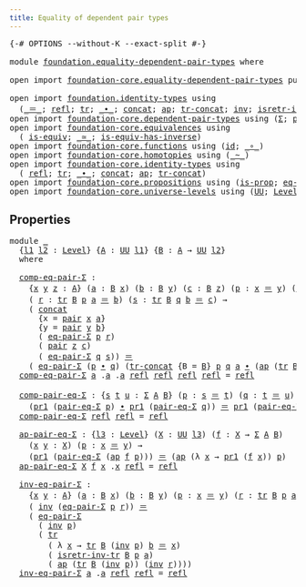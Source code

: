```yaml
---
title: Equality of dependent pair types
---
```


<pre class="Agda"><a id="58" class="Symbol">{-#</a> <a id="62" class="Keyword">OPTIONS</a> <a id="70" class="Pragma">--without-K</a> <a id="82" class="Pragma">--exact-split</a> <a id="96" class="Symbol">#-}</a>

<a id="101" class="Keyword">module</a> <a id="108" href="foundation.equality-dependent-pair-types.html" class="Module">foundation.equality-dependent-pair-types</a> <a id="149" class="Keyword">where</a>

<a id="156" class="Keyword">open</a> <a id="161" class="Keyword">import</a> <a id="168" href="foundation-core.equality-dependent-pair-types.html" class="Module">foundation-core.equality-dependent-pair-types</a> <a id="214" class="Keyword">public</a>

<a id="222" class="Keyword">open</a> <a id="227" class="Keyword">import</a> <a id="234" href="foundation.identity-types.html" class="Module">foundation.identity-types</a> <a id="260" class="Keyword">using</a>
  <a id="268" class="Symbol">(</a><a id="269" href="foundation-core.identity-types.html#1865" class="Function Operator">_＝_</a><a id="272" class="Symbol">;</a> <a id="274" href="foundation-core.identity-types.html#1820" class="InductiveConstructor">refl</a><a id="278" class="Symbol">;</a> <a id="280" href="foundation-core.identity-types.html#5702" class="Function">tr</a><a id="282" class="Symbol">;</a> <a id="284" href="foundation-core.identity-types.html#2425" class="Function Operator">_∙_</a><a id="287" class="Symbol">;</a> <a id="289" href="foundation-core.identity-types.html#2485" class="Function">concat</a><a id="295" class="Symbol">;</a> <a id="297" href="foundation-core.identity-types.html#4003" class="Function">ap</a><a id="299" class="Symbol">;</a> <a id="301" href="foundation-core.identity-types.html#6274" class="Function">tr-concat</a><a id="310" class="Symbol">;</a> <a id="312" href="foundation-core.identity-types.html#2729" class="Function">inv</a><a id="315" class="Symbol">;</a> <a id="317" href="foundation.identity-types.html#3473" class="Function">isretr-inv-tr</a><a id="330" class="Symbol">)</a>
<a id="332" class="Keyword">open</a> <a id="337" class="Keyword">import</a> <a id="344" href="foundation-core.dependent-pair-types.html" class="Module">foundation-core.dependent-pair-types</a> <a id="381" class="Keyword">using</a> <a id="387" class="Symbol">(</a><a id="388" href="foundation-core.dependent-pair-types.html#515" class="Record">Σ</a><a id="389" class="Symbol">;</a> <a id="391" href="foundation-core.dependent-pair-types.html#588" class="InductiveConstructor">pair</a><a id="395" class="Symbol">;</a> <a id="397" href="foundation-core.dependent-pair-types.html#605" class="Field">pr1</a><a id="400" class="Symbol">;</a> <a id="402" href="foundation-core.dependent-pair-types.html#617" class="Field">pr2</a><a id="405" class="Symbol">)</a>
<a id="407" class="Keyword">open</a> <a id="412" class="Keyword">import</a> <a id="419" href="foundation-core.equivalences.html" class="Module">foundation-core.equivalences</a> <a id="448" class="Keyword">using</a>
  <a id="456" class="Symbol">(</a> <a id="458" href="foundation-core.equivalences.html#1556" class="Function">is-equiv</a><a id="466" class="Symbol">;</a> <a id="468" href="foundation-core.equivalences.html#1621" class="Function Operator">_≃_</a><a id="471" class="Symbol">;</a> <a id="473" href="foundation-core.equivalences.html#3013" class="Function">is-equiv-has-inverse</a><a id="493" class="Symbol">)</a>
<a id="495" class="Keyword">open</a> <a id="500" class="Keyword">import</a> <a id="507" href="foundation-core.functions.html" class="Module">foundation-core.functions</a> <a id="533" class="Keyword">using</a> <a id="539" class="Symbol">(</a><a id="540" href="foundation-core.functions.html#322" class="Function">id</a><a id="542" class="Symbol">;</a> <a id="544" href="foundation-core.functions.html#420" class="Function Operator">_∘_</a><a id="547" class="Symbol">)</a>
<a id="549" class="Keyword">open</a> <a id="554" class="Keyword">import</a> <a id="561" href="foundation-core.homotopies.html" class="Module">foundation-core.homotopies</a> <a id="588" class="Keyword">using</a> <a id="594" class="Symbol">(</a><a id="595" href="foundation-core.homotopies.html#1249" class="Function Operator">_~_</a><a id="598" class="Symbol">)</a>
<a id="600" class="Keyword">open</a> <a id="605" class="Keyword">import</a> <a id="612" href="foundation-core.identity-types.html" class="Module">foundation-core.identity-types</a> <a id="643" class="Keyword">using</a>
  <a id="651" class="Symbol">(</a> <a id="653" href="foundation-core.identity-types.html#1820" class="InductiveConstructor">refl</a><a id="657" class="Symbol">;</a> <a id="659" href="foundation-core.identity-types.html#5702" class="Function">tr</a><a id="661" class="Symbol">;</a> <a id="663" href="foundation-core.identity-types.html#2425" class="Function Operator">_∙_</a><a id="666" class="Symbol">;</a> <a id="668" href="foundation-core.identity-types.html#2485" class="Function">concat</a><a id="674" class="Symbol">;</a> <a id="676" href="foundation-core.identity-types.html#4003" class="Function">ap</a><a id="678" class="Symbol">;</a> <a id="680" href="foundation-core.identity-types.html#6274" class="Function">tr-concat</a><a id="689" class="Symbol">)</a>
<a id="691" class="Keyword">open</a> <a id="696" class="Keyword">import</a> <a id="703" href="foundation-core.propositions.html" class="Module">foundation-core.propositions</a> <a id="732" class="Keyword">using</a> <a id="738" class="Symbol">(</a><a id="739" href="foundation-core.propositions.html#1309" class="Function">is-prop</a><a id="746" class="Symbol">;</a> <a id="748" href="foundation-core.propositions.html#2719" class="Function">eq-is-prop</a><a id="758" class="Symbol">)</a>
<a id="760" class="Keyword">open</a> <a id="765" class="Keyword">import</a> <a id="772" href="foundation-core.universe-levels.html" class="Module">foundation-core.universe-levels</a> <a id="804" class="Keyword">using</a> <a id="810" class="Symbol">(</a><a id="811" href="foundation-core.universe-levels.html#235" class="Primitive">UU</a><a id="813" class="Symbol">;</a> <a id="815" href="Agda.Primitive.html#597" class="Postulate">Level</a><a id="820" class="Symbol">;</a> <a id="822" href="Agda.Primitive.html#810" class="Primitive Operator">_⊔_</a><a id="825" class="Symbol">)</a>
</pre>
## Properties

<pre class="Agda"><a id="855" class="Keyword">module</a> <a id="862" href="foundation.equality-dependent-pair-types.html#862" class="Module">_</a>
  <a id="866" class="Symbol">{</a><a id="867" href="foundation.equality-dependent-pair-types.html#867" class="Bound">l1</a> <a id="870" href="foundation.equality-dependent-pair-types.html#870" class="Bound">l2</a> <a id="873" class="Symbol">:</a> <a id="875" href="Agda.Primitive.html#597" class="Postulate">Level</a><a id="880" class="Symbol">}</a> <a id="882" class="Symbol">{</a><a id="883" href="foundation.equality-dependent-pair-types.html#883" class="Bound">A</a> <a id="885" class="Symbol">:</a> <a id="887" href="foundation-core.universe-levels.html#235" class="Primitive">UU</a> <a id="890" href="foundation.equality-dependent-pair-types.html#867" class="Bound">l1</a><a id="892" class="Symbol">}</a> <a id="894" class="Symbol">{</a><a id="895" href="foundation.equality-dependent-pair-types.html#895" class="Bound">B</a> <a id="897" class="Symbol">:</a> <a id="899" href="foundation.equality-dependent-pair-types.html#883" class="Bound">A</a> <a id="901" class="Symbol">→</a> <a id="903" href="foundation-core.universe-levels.html#235" class="Primitive">UU</a> <a id="906" href="foundation.equality-dependent-pair-types.html#870" class="Bound">l2</a><a id="908" class="Symbol">}</a>
  <a id="912" class="Keyword">where</a>
  
  <a id="923" href="foundation.equality-dependent-pair-types.html#923" class="Function">comp-eq-pair-Σ</a> <a id="938" class="Symbol">:</a>
    <a id="944" class="Symbol">{</a><a id="945" href="foundation.equality-dependent-pair-types.html#945" class="Bound">x</a> <a id="947" href="foundation.equality-dependent-pair-types.html#947" class="Bound">y</a> <a id="949" href="foundation.equality-dependent-pair-types.html#949" class="Bound">z</a> <a id="951" class="Symbol">:</a> <a id="953" href="foundation.equality-dependent-pair-types.html#883" class="Bound">A</a><a id="954" class="Symbol">}</a> <a id="956" class="Symbol">(</a><a id="957" href="foundation.equality-dependent-pair-types.html#957" class="Bound">a</a> <a id="959" class="Symbol">:</a> <a id="961" href="foundation.equality-dependent-pair-types.html#895" class="Bound">B</a> <a id="963" href="foundation.equality-dependent-pair-types.html#945" class="Bound">x</a><a id="964" class="Symbol">)</a> <a id="966" class="Symbol">(</a><a id="967" href="foundation.equality-dependent-pair-types.html#967" class="Bound">b</a> <a id="969" class="Symbol">:</a> <a id="971" href="foundation.equality-dependent-pair-types.html#895" class="Bound">B</a> <a id="973" href="foundation.equality-dependent-pair-types.html#947" class="Bound">y</a><a id="974" class="Symbol">)</a> <a id="976" class="Symbol">(</a><a id="977" href="foundation.equality-dependent-pair-types.html#977" class="Bound">c</a> <a id="979" class="Symbol">:</a> <a id="981" href="foundation.equality-dependent-pair-types.html#895" class="Bound">B</a> <a id="983" href="foundation.equality-dependent-pair-types.html#949" class="Bound">z</a><a id="984" class="Symbol">)</a> <a id="986" class="Symbol">(</a><a id="987" href="foundation.equality-dependent-pair-types.html#987" class="Bound">p</a> <a id="989" class="Symbol">:</a> <a id="991" href="foundation.equality-dependent-pair-types.html#945" class="Bound">x</a> <a id="993" href="foundation-core.identity-types.html#1865" class="Function Operator">＝</a> <a id="995" href="foundation.equality-dependent-pair-types.html#947" class="Bound">y</a><a id="996" class="Symbol">)</a> <a id="998" class="Symbol">(</a><a id="999" href="foundation.equality-dependent-pair-types.html#999" class="Bound">q</a> <a id="1001" class="Symbol">:</a> <a id="1003" href="foundation.equality-dependent-pair-types.html#947" class="Bound">y</a> <a id="1005" href="foundation-core.identity-types.html#1865" class="Function Operator">＝</a> <a id="1007" href="foundation.equality-dependent-pair-types.html#949" class="Bound">z</a><a id="1008" class="Symbol">)</a> <a id="1010" class="Symbol">→</a>
    <a id="1016" class="Symbol">(</a> <a id="1018" href="foundation.equality-dependent-pair-types.html#1018" class="Bound">r</a> <a id="1020" class="Symbol">:</a> <a id="1022" href="foundation-core.identity-types.html#5702" class="Function">tr</a> <a id="1025" href="foundation.equality-dependent-pair-types.html#895" class="Bound">B</a> <a id="1027" href="foundation.equality-dependent-pair-types.html#987" class="Bound">p</a> <a id="1029" href="foundation.equality-dependent-pair-types.html#957" class="Bound">a</a> <a id="1031" href="foundation-core.identity-types.html#1865" class="Function Operator">＝</a> <a id="1033" href="foundation.equality-dependent-pair-types.html#967" class="Bound">b</a><a id="1034" class="Symbol">)</a> <a id="1036" class="Symbol">(</a><a id="1037" href="foundation.equality-dependent-pair-types.html#1037" class="Bound">s</a> <a id="1039" class="Symbol">:</a> <a id="1041" href="foundation-core.identity-types.html#5702" class="Function">tr</a> <a id="1044" href="foundation.equality-dependent-pair-types.html#895" class="Bound">B</a> <a id="1046" href="foundation.equality-dependent-pair-types.html#999" class="Bound">q</a> <a id="1048" href="foundation.equality-dependent-pair-types.html#967" class="Bound">b</a> <a id="1050" href="foundation-core.identity-types.html#1865" class="Function Operator">＝</a> <a id="1052" href="foundation.equality-dependent-pair-types.html#977" class="Bound">c</a><a id="1053" class="Symbol">)</a> <a id="1055" class="Symbol">→</a> 
    <a id="1062" class="Symbol">(</a> <a id="1064" href="foundation-core.identity-types.html#2485" class="Function">concat</a>
      <a id="1077" class="Symbol">{</a><a id="1078" class="Argument">x</a> <a id="1080" class="Symbol">=</a> <a id="1082" href="foundation-core.dependent-pair-types.html#588" class="InductiveConstructor">pair</a> <a id="1087" href="foundation.equality-dependent-pair-types.html#945" class="Bound">x</a> <a id="1089" href="foundation.equality-dependent-pair-types.html#957" class="Bound">a</a><a id="1090" class="Symbol">}</a>
      <a id="1098" class="Symbol">{</a><a id="1099" class="Argument">y</a> <a id="1101" class="Symbol">=</a> <a id="1103" href="foundation-core.dependent-pair-types.html#588" class="InductiveConstructor">pair</a> <a id="1108" href="foundation.equality-dependent-pair-types.html#947" class="Bound">y</a> <a id="1110" href="foundation.equality-dependent-pair-types.html#967" class="Bound">b</a><a id="1111" class="Symbol">}</a>
      <a id="1119" class="Symbol">(</a> <a id="1121" href="foundation-core.equality-dependent-pair-types.html#1278" class="Function">eq-pair-Σ</a> <a id="1131" href="foundation.equality-dependent-pair-types.html#987" class="Bound">p</a> <a id="1133" href="foundation.equality-dependent-pair-types.html#1018" class="Bound">r</a><a id="1134" class="Symbol">)</a>
      <a id="1142" class="Symbol">(</a> <a id="1144" href="foundation-core.dependent-pair-types.html#588" class="InductiveConstructor">pair</a> <a id="1149" href="foundation.equality-dependent-pair-types.html#949" class="Bound">z</a> <a id="1151" href="foundation.equality-dependent-pair-types.html#977" class="Bound">c</a><a id="1152" class="Symbol">)</a>
      <a id="1160" class="Symbol">(</a> <a id="1162" href="foundation-core.equality-dependent-pair-types.html#1278" class="Function">eq-pair-Σ</a> <a id="1172" href="foundation.equality-dependent-pair-types.html#999" class="Bound">q</a> <a id="1174" href="foundation.equality-dependent-pair-types.html#1037" class="Bound">s</a><a id="1175" class="Symbol">))</a> <a id="1178" href="foundation-core.identity-types.html#1865" class="Function Operator">＝</a>
    <a id="1184" class="Symbol">(</a> <a id="1186" href="foundation-core.equality-dependent-pair-types.html#1278" class="Function">eq-pair-Σ</a> <a id="1196" class="Symbol">(</a><a id="1197" href="foundation.equality-dependent-pair-types.html#987" class="Bound">p</a> <a id="1199" href="foundation-core.identity-types.html#2425" class="Function Operator">∙</a> <a id="1201" href="foundation.equality-dependent-pair-types.html#999" class="Bound">q</a><a id="1202" class="Symbol">)</a> <a id="1204" class="Symbol">(</a><a id="1205" href="foundation-core.identity-types.html#6274" class="Function">tr-concat</a> <a id="1215" class="Symbol">{</a><a id="1216" class="Argument">B</a> <a id="1218" class="Symbol">=</a> <a id="1220" href="foundation.equality-dependent-pair-types.html#895" class="Bound">B</a><a id="1221" class="Symbol">}</a> <a id="1223" href="foundation.equality-dependent-pair-types.html#987" class="Bound">p</a> <a id="1225" href="foundation.equality-dependent-pair-types.html#999" class="Bound">q</a> <a id="1227" href="foundation.equality-dependent-pair-types.html#957" class="Bound">a</a> <a id="1229" href="foundation-core.identity-types.html#2425" class="Function Operator">∙</a> <a id="1231" class="Symbol">(</a><a id="1232" href="foundation-core.identity-types.html#4003" class="Function">ap</a> <a id="1235" class="Symbol">(</a><a id="1236" href="foundation-core.identity-types.html#5702" class="Function">tr</a> <a id="1239" href="foundation.equality-dependent-pair-types.html#895" class="Bound">B</a> <a id="1241" href="foundation.equality-dependent-pair-types.html#999" class="Bound">q</a><a id="1242" class="Symbol">)</a> <a id="1244" href="foundation.equality-dependent-pair-types.html#1018" class="Bound">r</a> <a id="1246" href="foundation-core.identity-types.html#2425" class="Function Operator">∙</a> <a id="1248" href="foundation.equality-dependent-pair-types.html#1037" class="Bound">s</a><a id="1249" class="Symbol">)))</a>
  <a id="1255" href="foundation.equality-dependent-pair-types.html#923" class="Function">comp-eq-pair-Σ</a> <a id="1270" href="foundation.equality-dependent-pair-types.html#1270" class="Bound">a</a> <a id="1272" class="DottedPattern Symbol">.</a><a id="1273" href="foundation.equality-dependent-pair-types.html#1270" class="DottedPattern Bound">a</a> <a id="1275" class="DottedPattern Symbol">.</a><a id="1276" href="foundation.equality-dependent-pair-types.html#1270" class="DottedPattern Bound">a</a> <a id="1278" href="foundation-core.identity-types.html#1820" class="InductiveConstructor">refl</a> <a id="1283" href="foundation-core.identity-types.html#1820" class="InductiveConstructor">refl</a> <a id="1288" href="foundation-core.identity-types.html#1820" class="InductiveConstructor">refl</a> <a id="1293" href="foundation-core.identity-types.html#1820" class="InductiveConstructor">refl</a> <a id="1298" class="Symbol">=</a> <a id="1300" href="foundation-core.identity-types.html#1820" class="InductiveConstructor">refl</a>

  <a id="1308" href="foundation.equality-dependent-pair-types.html#1308" class="Function">comp-pair-eq-Σ</a> <a id="1323" class="Symbol">:</a> <a id="1325" class="Symbol">{</a><a id="1326" href="foundation.equality-dependent-pair-types.html#1326" class="Bound">s</a> <a id="1328" href="foundation.equality-dependent-pair-types.html#1328" class="Bound">t</a> <a id="1330" href="foundation.equality-dependent-pair-types.html#1330" class="Bound">u</a> <a id="1332" class="Symbol">:</a> <a id="1334" href="foundation-core.dependent-pair-types.html#515" class="Record">Σ</a> <a id="1336" href="foundation.equality-dependent-pair-types.html#883" class="Bound">A</a> <a id="1338" href="foundation.equality-dependent-pair-types.html#895" class="Bound">B</a><a id="1339" class="Symbol">}</a> <a id="1341" class="Symbol">(</a><a id="1342" href="foundation.equality-dependent-pair-types.html#1342" class="Bound">p</a> <a id="1344" class="Symbol">:</a> <a id="1346" href="foundation.equality-dependent-pair-types.html#1326" class="Bound">s</a> <a id="1348" href="foundation-core.identity-types.html#1865" class="Function Operator">＝</a> <a id="1350" href="foundation.equality-dependent-pair-types.html#1328" class="Bound">t</a><a id="1351" class="Symbol">)</a> <a id="1353" class="Symbol">(</a><a id="1354" href="foundation.equality-dependent-pair-types.html#1354" class="Bound">q</a> <a id="1356" class="Symbol">:</a> <a id="1358" href="foundation.equality-dependent-pair-types.html#1328" class="Bound">t</a> <a id="1360" href="foundation-core.identity-types.html#1865" class="Function Operator">＝</a> <a id="1362" href="foundation.equality-dependent-pair-types.html#1330" class="Bound">u</a><a id="1363" class="Symbol">)</a> <a id="1365" class="Symbol">→</a>
    <a id="1371" class="Symbol">(</a><a id="1372" href="foundation-core.dependent-pair-types.html#605" class="Field">pr1</a> <a id="1376" class="Symbol">(</a><a id="1377" href="foundation-core.equality-dependent-pair-types.html#1195" class="Function">pair-eq-Σ</a> <a id="1387" href="foundation.equality-dependent-pair-types.html#1342" class="Bound">p</a><a id="1388" class="Symbol">)</a> <a id="1390" href="foundation-core.identity-types.html#2425" class="Function Operator">∙</a> <a id="1392" href="foundation-core.dependent-pair-types.html#605" class="Field">pr1</a> <a id="1396" class="Symbol">(</a><a id="1397" href="foundation-core.equality-dependent-pair-types.html#1195" class="Function">pair-eq-Σ</a> <a id="1407" href="foundation.equality-dependent-pair-types.html#1354" class="Bound">q</a><a id="1408" class="Symbol">))</a> <a id="1411" href="foundation-core.identity-types.html#1865" class="Function Operator">＝</a> <a id="1413" href="foundation-core.dependent-pair-types.html#605" class="Field">pr1</a> <a id="1417" class="Symbol">(</a><a id="1418" href="foundation-core.equality-dependent-pair-types.html#1195" class="Function">pair-eq-Σ</a> <a id="1428" class="Symbol">(</a><a id="1429" href="foundation.equality-dependent-pair-types.html#1342" class="Bound">p</a> <a id="1431" href="foundation-core.identity-types.html#2425" class="Function Operator">∙</a> <a id="1433" href="foundation.equality-dependent-pair-types.html#1354" class="Bound">q</a><a id="1434" class="Symbol">))</a>
  <a id="1439" href="foundation.equality-dependent-pair-types.html#1308" class="Function">comp-pair-eq-Σ</a> <a id="1454" href="foundation-core.identity-types.html#1820" class="InductiveConstructor">refl</a> <a id="1459" href="foundation-core.identity-types.html#1820" class="InductiveConstructor">refl</a> <a id="1464" class="Symbol">=</a> <a id="1466" href="foundation-core.identity-types.html#1820" class="InductiveConstructor">refl</a>

  <a id="1474" href="foundation.equality-dependent-pair-types.html#1474" class="Function">ap-pair-eq-Σ</a> <a id="1487" class="Symbol">:</a> <a id="1489" class="Symbol">{</a><a id="1490" href="foundation.equality-dependent-pair-types.html#1490" class="Bound">l3</a> <a id="1493" class="Symbol">:</a> <a id="1495" href="Agda.Primitive.html#597" class="Postulate">Level</a><a id="1500" class="Symbol">}</a> <a id="1502" class="Symbol">(</a><a id="1503" href="foundation.equality-dependent-pair-types.html#1503" class="Bound">X</a> <a id="1505" class="Symbol">:</a> <a id="1507" href="foundation-core.universe-levels.html#235" class="Primitive">UU</a> <a id="1510" href="foundation.equality-dependent-pair-types.html#1490" class="Bound">l3</a><a id="1512" class="Symbol">)</a> <a id="1514" class="Symbol">(</a><a id="1515" href="foundation.equality-dependent-pair-types.html#1515" class="Bound">f</a> <a id="1517" class="Symbol">:</a> <a id="1519" href="foundation.equality-dependent-pair-types.html#1503" class="Bound">X</a> <a id="1521" class="Symbol">→</a> <a id="1523" href="foundation-core.dependent-pair-types.html#515" class="Record">Σ</a> <a id="1525" href="foundation.equality-dependent-pair-types.html#883" class="Bound">A</a> <a id="1527" href="foundation.equality-dependent-pair-types.html#895" class="Bound">B</a><a id="1528" class="Symbol">)</a>
    <a id="1534" class="Symbol">(</a><a id="1535" href="foundation.equality-dependent-pair-types.html#1535" class="Bound">x</a> <a id="1537" href="foundation.equality-dependent-pair-types.html#1537" class="Bound">y</a> <a id="1539" class="Symbol">:</a> <a id="1541" href="foundation.equality-dependent-pair-types.html#1503" class="Bound">X</a><a id="1542" class="Symbol">)</a> <a id="1544" class="Symbol">(</a><a id="1545" href="foundation.equality-dependent-pair-types.html#1545" class="Bound">p</a> <a id="1547" class="Symbol">:</a> <a id="1549" href="foundation.equality-dependent-pair-types.html#1535" class="Bound">x</a> <a id="1551" href="foundation-core.identity-types.html#1865" class="Function Operator">＝</a> <a id="1553" href="foundation.equality-dependent-pair-types.html#1537" class="Bound">y</a><a id="1554" class="Symbol">)</a> <a id="1556" class="Symbol">→</a>
    <a id="1562" class="Symbol">(</a><a id="1563" href="foundation-core.dependent-pair-types.html#605" class="Field">pr1</a> <a id="1567" class="Symbol">(</a><a id="1568" href="foundation-core.equality-dependent-pair-types.html#1195" class="Function">pair-eq-Σ</a> <a id="1578" class="Symbol">(</a><a id="1579" href="foundation-core.identity-types.html#4003" class="Function">ap</a> <a id="1582" href="foundation.equality-dependent-pair-types.html#1515" class="Bound">f</a> <a id="1584" href="foundation.equality-dependent-pair-types.html#1545" class="Bound">p</a><a id="1585" class="Symbol">)))</a> <a id="1589" href="foundation-core.identity-types.html#1865" class="Function Operator">＝</a> <a id="1591" class="Symbol">(</a><a id="1592" href="foundation-core.identity-types.html#4003" class="Function">ap</a> <a id="1595" class="Symbol">(λ</a> <a id="1598" href="foundation.equality-dependent-pair-types.html#1598" class="Bound">x</a> <a id="1600" class="Symbol">→</a> <a id="1602" href="foundation-core.dependent-pair-types.html#605" class="Field">pr1</a> <a id="1606" class="Symbol">(</a><a id="1607" href="foundation.equality-dependent-pair-types.html#1515" class="Bound">f</a> <a id="1609" href="foundation.equality-dependent-pair-types.html#1598" class="Bound">x</a><a id="1610" class="Symbol">))</a> <a id="1613" href="foundation.equality-dependent-pair-types.html#1545" class="Bound">p</a><a id="1614" class="Symbol">)</a>
  <a id="1618" href="foundation.equality-dependent-pair-types.html#1474" class="Function">ap-pair-eq-Σ</a> <a id="1631" href="foundation.equality-dependent-pair-types.html#1631" class="Bound">X</a> <a id="1633" href="foundation.equality-dependent-pair-types.html#1633" class="Bound">f</a> <a id="1635" href="foundation.equality-dependent-pair-types.html#1635" class="Bound">x</a> <a id="1637" class="DottedPattern Symbol">.</a><a id="1638" href="foundation.equality-dependent-pair-types.html#1635" class="DottedPattern Bound">x</a> <a id="1640" href="foundation-core.identity-types.html#1820" class="InductiveConstructor">refl</a> <a id="1645" class="Symbol">=</a> <a id="1647" href="foundation-core.identity-types.html#1820" class="InductiveConstructor">refl</a>

  <a id="1655" href="foundation.equality-dependent-pair-types.html#1655" class="Function">inv-eq-pair-Σ</a> <a id="1669" class="Symbol">:</a> 
    <a id="1676" class="Symbol">{</a><a id="1677" href="foundation.equality-dependent-pair-types.html#1677" class="Bound">x</a> <a id="1679" href="foundation.equality-dependent-pair-types.html#1679" class="Bound">y</a> <a id="1681" class="Symbol">:</a> <a id="1683" href="foundation.equality-dependent-pair-types.html#883" class="Bound">A</a><a id="1684" class="Symbol">}</a> <a id="1686" class="Symbol">(</a><a id="1687" href="foundation.equality-dependent-pair-types.html#1687" class="Bound">a</a> <a id="1689" class="Symbol">:</a> <a id="1691" href="foundation.equality-dependent-pair-types.html#895" class="Bound">B</a> <a id="1693" href="foundation.equality-dependent-pair-types.html#1677" class="Bound">x</a><a id="1694" class="Symbol">)</a> <a id="1696" class="Symbol">(</a><a id="1697" href="foundation.equality-dependent-pair-types.html#1697" class="Bound">b</a> <a id="1699" class="Symbol">:</a> <a id="1701" href="foundation.equality-dependent-pair-types.html#895" class="Bound">B</a> <a id="1703" href="foundation.equality-dependent-pair-types.html#1679" class="Bound">y</a><a id="1704" class="Symbol">)</a> <a id="1706" class="Symbol">(</a><a id="1707" href="foundation.equality-dependent-pair-types.html#1707" class="Bound">p</a> <a id="1709" class="Symbol">:</a> <a id="1711" href="foundation.equality-dependent-pair-types.html#1677" class="Bound">x</a> <a id="1713" href="foundation-core.identity-types.html#1865" class="Function Operator">＝</a> <a id="1715" href="foundation.equality-dependent-pair-types.html#1679" class="Bound">y</a><a id="1716" class="Symbol">)</a> <a id="1718" class="Symbol">(</a><a id="1719" href="foundation.equality-dependent-pair-types.html#1719" class="Bound">r</a> <a id="1721" class="Symbol">:</a> <a id="1723" href="foundation-core.identity-types.html#5702" class="Function">tr</a> <a id="1726" href="foundation.equality-dependent-pair-types.html#895" class="Bound">B</a> <a id="1728" href="foundation.equality-dependent-pair-types.html#1707" class="Bound">p</a> <a id="1730" href="foundation.equality-dependent-pair-types.html#1687" class="Bound">a</a> <a id="1732" href="foundation-core.identity-types.html#1865" class="Function Operator">＝</a> <a id="1734" href="foundation.equality-dependent-pair-types.html#1697" class="Bound">b</a><a id="1735" class="Symbol">)</a> <a id="1737" class="Symbol">→</a> 
    <a id="1744" class="Symbol">(</a> <a id="1746" href="foundation-core.identity-types.html#2729" class="Function">inv</a> <a id="1750" class="Symbol">(</a><a id="1751" href="foundation-core.equality-dependent-pair-types.html#1278" class="Function">eq-pair-Σ</a> <a id="1761" href="foundation.equality-dependent-pair-types.html#1707" class="Bound">p</a> <a id="1763" href="foundation.equality-dependent-pair-types.html#1719" class="Bound">r</a><a id="1764" class="Symbol">))</a> <a id="1767" href="foundation-core.identity-types.html#1865" class="Function Operator">＝</a>
    <a id="1773" class="Symbol">(</a> <a id="1775" href="foundation-core.equality-dependent-pair-types.html#1278" class="Function">eq-pair-Σ</a>
      <a id="1791" class="Symbol">(</a> <a id="1793" href="foundation-core.identity-types.html#2729" class="Function">inv</a> <a id="1797" href="foundation.equality-dependent-pair-types.html#1707" class="Bound">p</a><a id="1798" class="Symbol">)</a>
      <a id="1806" class="Symbol">(</a> <a id="1808" href="foundation-core.identity-types.html#5702" class="Function">tr</a>
        <a id="1819" class="Symbol">(</a> <a id="1821" class="Symbol">λ</a> <a id="1823" href="foundation.equality-dependent-pair-types.html#1823" class="Bound">x</a> <a id="1825" class="Symbol">→</a> <a id="1827" href="foundation-core.identity-types.html#5702" class="Function">tr</a> <a id="1830" href="foundation.equality-dependent-pair-types.html#895" class="Bound">B</a> <a id="1832" class="Symbol">(</a><a id="1833" href="foundation-core.identity-types.html#2729" class="Function">inv</a> <a id="1837" href="foundation.equality-dependent-pair-types.html#1707" class="Bound">p</a><a id="1838" class="Symbol">)</a> <a id="1840" href="foundation.equality-dependent-pair-types.html#1697" class="Bound">b</a> <a id="1842" href="foundation-core.identity-types.html#1865" class="Function Operator">＝</a> <a id="1844" href="foundation.equality-dependent-pair-types.html#1823" class="Bound">x</a><a id="1845" class="Symbol">)</a>
        <a id="1855" class="Symbol">(</a> <a id="1857" href="foundation.identity-types.html#3473" class="Function">isretr-inv-tr</a> <a id="1871" href="foundation.equality-dependent-pair-types.html#895" class="Bound">B</a> <a id="1873" href="foundation.equality-dependent-pair-types.html#1707" class="Bound">p</a> <a id="1875" href="foundation.equality-dependent-pair-types.html#1687" class="Bound">a</a><a id="1876" class="Symbol">)</a>
        <a id="1886" class="Symbol">(</a> <a id="1888" href="foundation-core.identity-types.html#4003" class="Function">ap</a> <a id="1891" class="Symbol">(</a><a id="1892" href="foundation-core.identity-types.html#5702" class="Function">tr</a> <a id="1895" href="foundation.equality-dependent-pair-types.html#895" class="Bound">B</a> <a id="1897" class="Symbol">(</a><a id="1898" href="foundation-core.identity-types.html#2729" class="Function">inv</a> <a id="1902" href="foundation.equality-dependent-pair-types.html#1707" class="Bound">p</a><a id="1903" class="Symbol">))</a> <a id="1906" class="Symbol">(</a><a id="1907" href="foundation-core.identity-types.html#2729" class="Function">inv</a> <a id="1911" href="foundation.equality-dependent-pair-types.html#1719" class="Bound">r</a><a id="1912" class="Symbol">))))</a>
  <a id="1919" href="foundation.equality-dependent-pair-types.html#1655" class="Function">inv-eq-pair-Σ</a> <a id="1933" href="foundation.equality-dependent-pair-types.html#1933" class="Bound">a</a> <a id="1935" class="DottedPattern Symbol">.</a><a id="1936" href="foundation.equality-dependent-pair-types.html#1933" class="DottedPattern Bound">a</a> <a id="1938" href="foundation-core.identity-types.html#1820" class="InductiveConstructor">refl</a> <a id="1943" href="foundation-core.identity-types.html#1820" class="InductiveConstructor">refl</a> <a id="1948" class="Symbol">=</a> <a id="1950" href="foundation-core.identity-types.html#1820" class="InductiveConstructor">refl</a>
</pre>